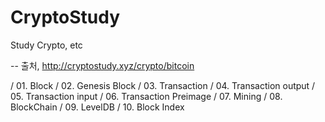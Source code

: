 # CryptoStudy
 Study Crypto, etc

-- 출처, http://cryptostudy.xyz/crypto/bitcoin

/ 01. Block
/ 02. Genesis Block
/ 03. Transaction
/ 04. Transaction output
/ 05. Transaction input
/ 06. Transaction Preimage
/ 07. Mining
/ 08. BlockChain
/ 09. LevelDB
/ 10. Block Index

